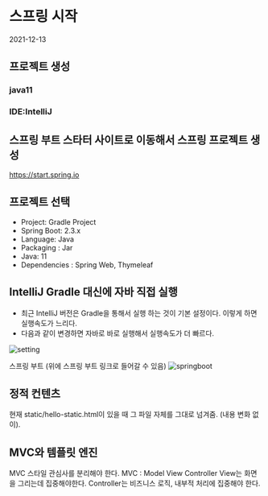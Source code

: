 # 스프링 시작
2021-12-13

## 프로젝트 생성
### java11
### IDE:IntelliJ

## 스프링 부트 스타터 사이트로 이동해서 스프링 프로젝트 생성
https://start.spring.io

## 프로젝트 선택
- Project: Gradle Project
- Spring Boot: 2.3.x
- Language: Java
- Packaging : Jar
- Java: 11
- Dependencies : Spring Web, Thymeleaf

## IntelliJ Gradle 대신에 자바 직접 실행
- 최근 IntelliJ 버전은 Gradle을 통해서 실행 하는 것이 기본 설정이다. 이렇게 하면 실행속도가 느리다. 
- 다음과 같이 변경하면 자바로 바로 실행해서 실행속도가 더 빠르다.

![setting](https://user-images.githubusercontent.com/33935620/145812896-6396e888-f6dd-4aa7-9df4-3f9bd479eebc.PNG)

스프링 부트 (위에 스프링 부트 링크로 들어갈 수 있음)
![springboot](https://user-images.githubusercontent.com/33935620/145813641-eed3f189-9656-4041-9bf8-9f7746cd426b.PNG)

## 정적 컨텐츠

현재 static/hello-static.html이 있을 때
그 파일 자체를 그대로 넘겨줌. (내용 변화 없이).

## MVC와 템플릿 엔진
MVC 스타일
관심사를 분리해야 한다.
MVC : Model View Controller
View는 화면을 그리는데 집중해야한다.
Controller는 비즈니스 로직, 내부적 처리에 집중해야 한다.